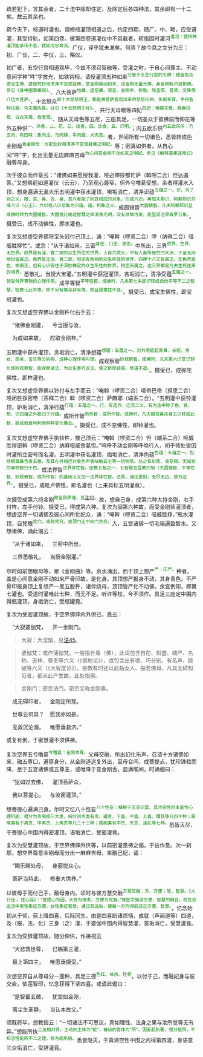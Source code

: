 疏若犯下，言其余者，二十法中除却住定，及除定后各四种法，其余即有一十二矣。故云其余也。

疏今夫下，标道时灌也。谓修瓶灌顶相道之后，约定四期，随广、中、略，应受道灌，其受持轨，如第四卷。彼第四卷道灌仪中不具载者，转指因时灌河<sup><font color="green">灌河：使四种灌顶能承传不息，犹如河水奔流。</font></sup>广仪，译乎犹未准矣。何焉？故今具之文分为三：初、广仪，二、中仪，三、略仪。

初广者，五空行宫相道观毕，今兹不须召智融等，受灌之时，于自心间尊主、不动意间字种“吽”字放光，如铁钩相，请授灌顶五种如来<sup><font color="green">分居于五空行宫的五佛：檀金色功德宝生佛、婆伽梵妙用清净不空成就佛、意金刚晃动如来、语金刚无量光佛、身金刚毗卢遮那佛。参见《身中围事相观》。</font></sup>、八大菩萨<sup><font color="green">地藏、虚空藏、观音、金刚手、弥勒、除盖障、普贤、文殊等八位大菩萨。</font></sup>、十忿怒众<sup><font color="green">即十大忿怒明王，都是佛菩萨变现出来的忿怒形相，多面多臂，手持各种法器，令天魔怖畏。详见《十忿怒明王经》。</font></sup>、共行天母眼等四妃<sup><font color="green">四妃：佛眼天母、麻麻机母、白衣天母、救度母。</font></sup>、随从天母色等五尼，三座具足，一切圣众于彼佛前而伸花等外五种供<sup><font color="green">一、涂香，二、花，三、烧香，四、饮食，五、灯明。</font></sup>；内五欲乐供<sup><font color="green">内五欲乐供：乃五肉，有四味：象肉涩，马肉辣，牛肉甜，犬肉苦。</font></sup>者，世间所有一切诸色，悉皆转成色金刚母<sup><font color="green">色金刚母：为密处妙用清净不空成就佛之明妃。</font></sup>等；密真如供者，从自心间“吽”字，化出无量无边麻麻吉母<sup><font color="green">为心间意金刚不动如来之明妃。参见《解释道果逐难记》</font></sup>融尊母身。

次于彼众而作垦云：“诸佛如来愿授我灌，哑必伸拶都忙萨（斡哩二合）怛达遏答。”又想佛前如道灌仪（云云），乃至观心最窄，但外兮噜葛受想，余者得灌水入顶，想身遍满无漏大乐五明灌中获水灌顶，嗔垢消亡，清净识蕴<sup><font color="green">五蕴之一。识，为了别之义。眼、耳、鼻、舌、身、意六者能了别其相应的对象，形成六识。再加末那识、阿赖耶识共成八识（心王）。六识或八识总集为识蕴。蕴，积集之义。</font></sup>成圆镜智<sup><font color="green">大圆镜智。凡夫阿赖耶识至成佛时转为大圆镜智。大圆镜比喻这智慧之体清净光明，没有烦恼污染，能显现法界森罗万象。</font></sup>。摄受已，成不动佛性，即水灌也。

复次又想虚空界佛将宝头冠付己顶上，诵：“唵斡（啰资二合）啰（纳得二合）哑威胜拶忙”。或念：“从于诸如来，三密<sup><font color="green">身密、口密、意密。</font></sup>中所出，三界<sup><font color="green">欲界、色界、无色界。欲界是有淫、食二欲的众生所住的世界，上自六欲天，中有人畜所居的四大洲，下至无间地狱皆属之。色界是无淫、食二欲，但还有色相的众生所住的世界，四禅十八天皆属之。无色界是色、相俱无，但有心识安住于深妙禅定的众生所住的世界，四空天属之。这三界都是凡夫生死往来的境界。</font></sup>悉敬礼，当授大宝灌。”五明灌中获冠灌顶，吝垢消亡，清净受蕴<sup><font color="green">五蕴之一。领受外界事物的心理作用。</font></sup>成平等智<sup><font color="green">平等性智。成佛时，凡夫第七末那识转成自他平等不二之智慧。密教认此平等，即不分有情与非有情，而且是常住不变。</font></sup>。摄受已，成宝生佛性，即宝冠灌也。

复次又想虚空界佛以金刚杵付右手云：

&nbsp;&nbsp;&nbsp;&nbsp;“诸佛金刚灌，&nbsp;&nbsp;&nbsp;&nbsp;今当授与汝，

&nbsp;&nbsp;&nbsp;&nbsp;为成如来故，&nbsp;&nbsp;&nbsp;&nbsp;应取金刚杵。”

五明灌中获杵灌顶，贪垢消亡，清净想蕴<sup><font color="green">想蕴：五蕴之一。对外境能起青黄、长短、男女、怨亲、苦乐等分别相，这种心理作用叫想。</font></sup>成观察智<sup><font color="green">妙观察智。成佛时，凡夫第六识意识转化成妙观察智，能观察诸法，为众生善巧说法，使之断除疑惑，修道不退。</font></sup>。摄受已，成弥陀佛性，即杵灌也。

复次又想虚空界佛以铃付与左手而云：“唵斡（啰资二合）哑帝巴帝（担思二合）哑闭胜拶密帝（茶释二合）斡（啰资二合）萨麻耶（端系二合）。“五明灌中获铃灌顶，妒垢消亡，清净行蕴<sup><font color="green">行蕴：五蕴之一。行，有造作、迁流二义，有为法中除了色、受、想、识四蕴之外都归于行蕴。</font></sup>成所作智<sup><font color="green">所作智：成所作智。成佛时，凡夫眼耳鼻舌身五识转成此智，能成就自利利他种种变化事业。</font></sup>。摄受已，成不空佛性，即铃灌也。

复次又想虚空界佛手执铃杵，按己顶云：“唵斡（啰资二合）怛（端系二合）哑威胜拶密斡（啰资二合）纳麻哑威舍葛怛。”呜呼不动金刚等呼唤行人，初于师处受因时灌所立密号而名灌。五明灌中获名灌顶，痴垢消亡，清净色蕴<sup><font color="green">色蕴：五蕴之一。包括眼耳鼻舌身五根，及其在外相应对象色声香味触五尘等一切物质。总之有形质、会变碍、无知觉的事物都归于色。</font></sup>成法界智<sup><font color="green">法界体性智。密教五智之一，五智是在显教四智（大圆镜智、平等性智、妙观察智、成所作智）的基础上又加一法界体性智。法界，诸法差别，无尽无边，是为法界。</font></sup>。摄受已，成毗卢佛性，即名灌也（上来具标五明灌竟）。

次摄受成第六持金刚<sup><font color="green">即金刚萨埵，见[注32](https://github.com/gwsice/buddhism/blob/master/%E5%AF%86%E6%95%99/%E8%97%8F%E5%AF%86/%E8%90%A8%E8%BF%A6%E6%B4%BE/%E5%A4%A7%E4%B9%98%E8%A6%81%E9%81%93%E5%AF%86%E9%9B%86/%E5%8D%B7%E4%B8%80%20%E9%81%93%E6%9E%9C%E5%BB%B6%E6%99%96%E9%9B%86/01.md#jin_gang_sa_duo)。</font></sup>故，想自己身，成第六种大持金刚，右手付杵，左手付铃。摄受已，得成第六种。复次为固第六种故，而受金刚师灌顶者，想虚空界一切诸佛及彼心间所化妃众，诵：“唵斡（啰资二合）哑威胜拶。”瓶水灌顶，自梵眼<sup><font color="green">梵穴，或称梵窍，居顶门正中囟门百会。</font></sup>入，五宫诸佛一切毛端遍盈智水。又想诸佛，诵此偈云：

&nbsp;&nbsp;&nbsp;&nbsp;“从于诸如来，&nbsp;&nbsp;&nbsp;&nbsp;三密中所出，

&nbsp;&nbsp;&nbsp;&nbsp;三界悉敬礼，&nbsp;&nbsp;&nbsp;&nbsp;当授金刚灌。”

尔时如前想眼母等，歌《金刚曲》等。余水涌出，而于顶上想严<sup><font color="green">严：庄严。</font></sup>种者。盖是心间意金刚不动如来严骨印故，是化身。其顶想严报身不动，其身青色。不严骨印报身顶上复想严一黑五股杵，诸伴绕母，顶顶皆严化不动佛。余宫例知，即第七灌也。受道时灌唯此七种，而无不足。听许等枝，今不须作。具足三座定中围内得瓶灌顶，身垢消亡，受瓶罐竟。

复次为受密灌顶故，于空界佛伸内外供已，恳云：

&nbsp;&nbsp;&nbsp;&nbsp;“大寂婆伽梵，&nbsp;&nbsp;&nbsp;&nbsp;开一金刚门。

> 大寂：大涅槃，见[注45](https://github.com/gwsice/buddhism/blob/master/%E5%AF%86%E6%95%99/%E8%97%8F%E5%AF%86/%E8%90%A8%E8%BF%A6%E6%B4%BE/%E5%A4%A7%E4%B9%98%E8%A6%81%E9%81%93%E5%AF%86%E9%9B%86/%E5%8D%B7%E4%B8%80%20%E9%81%93%E6%9E%9C%E5%BB%B6%E6%99%96%E9%9B%86/01.md#nie_pan)。

> 婆伽梵：或作薄伽梵。一般指世尊（佛），此词包含自在、炽盛、端严、名称、吉祥、尊贵等六义（《佛地论》），或包含出有德、巧分别、有名声、能破等六义（《大智度论》）。密教有时还以此指女人、般若佛母，凡具无碍知见者，都从此产生故。此处指佛。

> 金刚门：密宗法门。密宗又称金刚乘。

&nbsp;&nbsp;&nbsp;&nbsp;成无碍印者，&nbsp;&nbsp;&nbsp;&nbsp;金刚定所现。

&nbsp;&nbsp;&nbsp;&nbsp;世尊云何具？&nbsp;&nbsp;&nbsp;&nbsp;愿我亦如是。

&nbsp;&nbsp;&nbsp;&nbsp;无救沉沦溺，&nbsp;&nbsp;&nbsp;&nbsp;唯愿垂救济。”

或复有例，于密慧灌不须供祷。

复次空界五兮噜葛<sup><font color="green">兮噜葛：金刚本尊。</font></sup>父母交融，所出幻化乐声，召请十方诸佛如来，融五尊口，遍穿身分，从金刚道远复外出，至母合间，成菩提点，犹珍珠粒而降，至于五宫诸佛或五尊主，或唯降于意金刚舌，盈满喉间。时诵偈曰：

&nbsp;&nbsp;&nbsp;&nbsp;“犹如过去佛，&nbsp;&nbsp;&nbsp;&nbsp;灌顶菩萨众，

&nbsp;&nbsp;&nbsp;&nbsp;我以菩提心，&nbsp;&nbsp;&nbsp;&nbsp;与汝密灌顶。”

想菩提心遍满己身。尔时又忆八十性妄<sup><font color="green">八十性妄：植根于无意识层、具污染性的本能性心理机能，粗分为贪嗔痴三大类，细分则贪类有贪、遍贪、下喜、中喜、上喜、踊跃等凡四十种；属嗔类有下离贪、中离贪、上离贪等凡三十三种；属痴类有中贪、失念、迷乱等七种。</font></sup>悉皆灭尽，于菩提心中围内得密灌顶，语垢消亡，受密灌竟。

复次为受慧灌顶故，于空界佛伸外供等，以前密灌恳祷之偈，于兹作恳。次一刹那，想空界尊意金刚母而分出一麻麻吉母，来融己妃，诵：

&nbsp;&nbsp;&nbsp;&nbsp;“赐乐赐处母，&nbsp;&nbsp;&nbsp;&nbsp;身丽悦众心。

&nbsp;&nbsp;&nbsp;&nbsp;菩萨当持此，&nbsp;&nbsp;&nbsp;&nbsp;修奉大供养。”

以彼母手而付己手，融母身内。顷时与彼方慧交融<sup><font color="green">方慧交融：方，方便；慧，智慧。《大日经 。住心品》：“菩提心为因，大悲为根本，方便为究竟。”故密宗强调方便，智慧的融合。而在双运法中男性象征方便，女性象征智慧。通过双运后，使每一方均得前述之方便、智慧。</font></sup>，忆念始初从于师，获上降四喜，后际同生。由是四喜断诸烦恼，成就（声闻道等）四道，及（报、法、化）三身（之）灌，于婆伽中围内得智慧灌，意垢消亡，受慧灌竟。

复次为受辞灌顶故，随分伸供，作祷祝云

&nbsp;&nbsp;&nbsp;&nbsp;“大悲救世尊，&nbsp;&nbsp;&nbsp;&nbsp;已赐第三灌，

&nbsp;&nbsp;&nbsp;&nbsp;最上第四主，&nbsp;&nbsp;&nbsp;&nbsp;唯愿垂摄受。”

次想空界自从尊母分一莲种，具足三德<sup><font color="green">色红、体热、性紧</font></sup>，以付于己，而融妃身与彼交会，依莲智印，忆念获得下坚四喜。或诵此偈曰：

&nbsp;&nbsp;&nbsp;&nbsp;“是智最玄微，&nbsp;&nbsp;&nbsp;&nbsp;犹空如金刚，

&nbsp;&nbsp;&nbsp;&nbsp;离尘生圣静，&nbsp;&nbsp;&nbsp;&nbsp;当认本故父。”

颂既将毕，想教指云：“一切诸法不可思议，真如理性、法身之果与汝所觉等无有异。”想能所执<sup><font color="green">二法相对待，主动的主体为“能”，被动的客体为“所”。因妄起执著，强分能所，不知法性能所不二之理，称为能所执。</font></sup>悉皆隐灭，于真谛空性中围之内得第四灌，身语意三众垢消亡，受辞灌竟。
